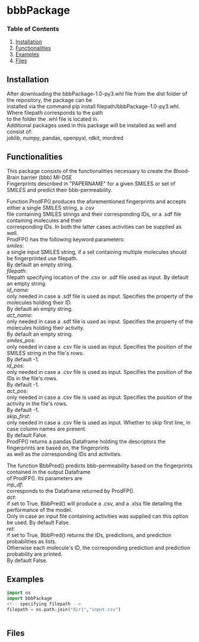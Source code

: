 
# bbbPackage

### Table of Contents

1. [Installation](#installation)
2. [Functionalities](#functionalities)
3. [Examples](#examples)
4. [Files](#files)

## Installation <a name="installation"></a>
After downloading the bbbPackage-1.0-py3.whl file from the dist folder of the repository, the package can be<br/>
installed via the command pip install filepath/bbbPackage-1.0-py3.whl. Where filepath corresponds to the path <br/>
to the folder the .whl file is located in.<br/>
Additional packages used in this package will be installed as well and consist of: <br/> 
joblib, numpy, pandas, openpyxl, rdkit, mordred <br/>

## Functionalities <a name="Functionalities"></a>
This package consists of the functionalities necessary to create the Blood-Brain barrier (bbb) MI-DSE<br/> 
Fingerprints described in "PAPERNAME" for a given SMILES or set of SMILES and predict their bbb-permeability.<br/>

Function ProdFP() produces the aforementioned fingerprints and accepts either a single SMILES string, a .csv<br/> 
file containing SMILES strings and their corresponding IDs, or a .sdf file containing molecules and their<br/>
corresponding IDs. In both the latter cases activities can be supplied as well.<br/>
ProdFP() has the following keyword parameters:<br/> 
*smiles*:<br/> 
a single input SMILES string, if a set containing multiple molecules should be fingerprinted use filepath.<br/> 
By default an empty string.<br/>
*filepath*:<br/>
filepath specifying location of the .csv or .sdf file used as input. By default an empty string.<br/> 
*id_name*:<br/>
only needed in case a .sdf file is used as input. Specifies the property of the molecules holding their ID.<br/>
By default an empty string.<br/>
*act_name*:<br/>
only needed in case a .sdf file is used as input. Specifies the property of the molecules holding their activity.<br/>
By default an empty string.<br/> 
*smiles_pos*:<br/>
only needed in case a .csv file is used as input. Specifies the position of the SMILES string in the file's rows.<br/>
By default -1.<br/> 
*id_pos*:<br/>
only needed in case a .csv file is used as input. Specifies the position of the IDs in the file's rows.<br/>
By default -1.<br/> 
*act_pos*:<br/>
only needed in case a .csv file is used as input. Specifies the position of the activity in the file's rows.<br/>
By default -1.<br/> 
*skip_first*:<br/>
only needed in case a .csv file is used as input. Whether to skip first line, in case column names are present.<br/>
By default False.<br/>
ProdFP() returns a pandas Dataframe holding the descriptors the fingerprints are based on, the fingerprints<br/>
as well as the corresponding IDs and activities.<br/>

The function BbbPred() predicts bbb-permeability based on the fingerprints contained in the output Dataframe<br/>
of ProdFP(). Its parameters are<br/>
*inp_df*:<br/>
corresponds to the Dataframe returned by ProdFP().<br/>
*act*:<br/>
if set to True, BbbPred() will produce a .csv, and a .xlsx file detailing the performance of the model.<br/>
Only in case an input file containing activities was supplied can this option be used. By default False.<br/>
*ret*:<br/>
if set to True, BbbPred() returns the IDs, predictions, and prediction probabilities as lists.<br/>
Otherwise each molecule's ID, the corresponding prediction and prediction probability are printed.<br/>
By default False.<br/>
## Examples <a name="Examples"></a>
```python
import os
import bbbPackage
<!-- specifying filepath -->
filepath = os.path.join("dir1","input.csv")



```
## Files <a name="Files"></a>





















































